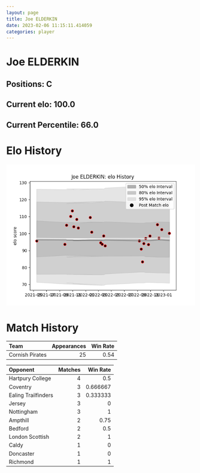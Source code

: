 ```yaml
---  
layout: page  
title: Joe ELDERKIN  
date: 2023-02-06 11:15:11.414059  
categories: player  
---
```

# Joe ELDERKIN

## Positions: C

## Current elo: 100.0

## Current Percentile: 66.0

# Elo History


![elo history](history_JoeELDERKIN.png)
# Match History


| Team            |   Appearances |   Win Rate |
|:----------------|--------------:|-----------:|
| Cornish Pirates |            25 |       0.54 |

| Opponent            |   Matches |   Win Rate |
|:--------------------|----------:|-----------:|
| Hartpury College    |         4 |   0.5      |
| Coventry            |         3 |   0.666667 |
| Ealing Trailfinders |         3 |   0.333333 |
| Jersey              |         3 |   0        |
| Nottingham          |         3 |   1        |
| Ampthill            |         2 |   0.75     |
| Bedford             |         2 |   0.5      |
| London Scottish     |         2 |   1        |
| Caldy               |         1 |   0        |
| Doncaster           |         1 |   0        |
| Richmond            |         1 |   1        |
